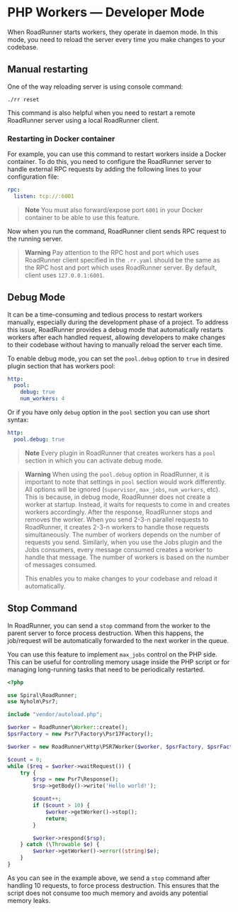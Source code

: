 # PHP Workers — Developer Mode

When RoadRunner starts workers, they operate in daemon mode. In this mode, you need to reload the server every time you
make changes to your codebase.

## Manual restarting

One of the way reloading server is using console command:

```terminal
./rr reset
```

This command is also helpful when you need to restart a remote RoadRunner server using a local RoadRunner
client.

### Restarting in Docker container

For example, you can use this command to restart workers inside a Docker container. To do this, you need to
configure the RoadRunner server to handle external RPC requests by adding the following lines to your configuration
file:

```yaml .rr.yaml
rpc:
  listen: tcp://:6001
```

> **Note**
> You must also forward/expose port `6001` in your Docker container to be able to use this feature.

Now when you run the command, RoadRunner client sends RPC request to the running server.

> **Warning**
> Pay attention to the RPC host and port which uses RoadRunner client specified in the `.rr.yaml` should be the same as
> the RPC host and port which uses RoadRunner server. By default, client uses `127.0.0.1:6001`.

## Debug Mode

It can be a time-consuming and tedious process to restart workers manually, especially during the development phase
of a project. To address this issue, RoadRunner provides a debug mode that automatically restarts workers after each
handled request, allowing developers to make changes to their codebase without having to manually reload the server each
time.

To enable debug mode, you can set the `pool.debug` option to `true` in desired plugin section that has workers pool:

```yaml
http:
  pool:
    debug: true
    num_workers: 4
```

Or if you have only `debug` option in the `pool` section you can use short syntax:

```yaml
http:
  pool.debug: true
```

> **Note**
> Every plugin in RoadRunner that creates workers has a `pool` section in which you can activate debug mode.


> **Warning**
> When using the `pool.debug` option in RoadRunner, it is important to note that settings in `pool` section would work
> differently. All options will be ignored (`supervisor`, `max_jobs`, `num_workers`, etc). This is because, in debug 
> mode, RoadRunner does not create a worker at startup. Instead, it waits for requests to come in and creates workers 
> accordingly. After the response, RoadRunner stops and removes the worker.
> When you send 2-3-n parallel requests to RoadRunner, it creates 2-3-n workers to handle those requests simultaneously.
> The number of workers depends on the number of requests you send. Similarly, when you use the Jobs plugin and the Jobs
> consumers, every message consumed creates a worker to handle that message. The number of workers is based on the
> number of messages consumed.
>
> This enables you to make changes to your codebase and reload it automatically.

## Stop Command

In RoadRunner, you can send a `stop` command from the worker to the parent server to force process destruction. When
this happens, the job/request will be automatically forwarded to the next worker in the queue.

You can use this feature to implement `max_jobs` control on the PHP side. This can be useful for controlling memory
usage inside the PHP script or for managing long-running tasks that need to be periodically restarted.

```php
<?php

use Spiral\RoadRunner;
use Nyholm\Psr7;

include "vendor/autoload.php";

$worker = RoadRunner\Worker::create();
$psrFactory = new Psr7\Factory\Psr17Factory();

$worker = new RoadRunner\Http\PSR7Worker($worker, $psrFactory, $psrFactory, $psrFactory);

$count = 0;
while ($req = $worker->waitRequest()) {
    try {
        $rsp = new Psr7\Response();
        $rsp->getBody()->write('Hello world!');

        $count++;
        if ($count > 10) {
            $worker->getWorker()->stop();
            return;
        }

        $worker->respond($rsp);
    } catch (\Throwable $e) {
        $worker->getWorker()->error((string)$e);
    }
}
```

As you can see in the example above, we send a `stop` command after handling 10 requests, to force process destruction.
This ensures that the script does not consume too much memory and avoids any potential memory leaks.
